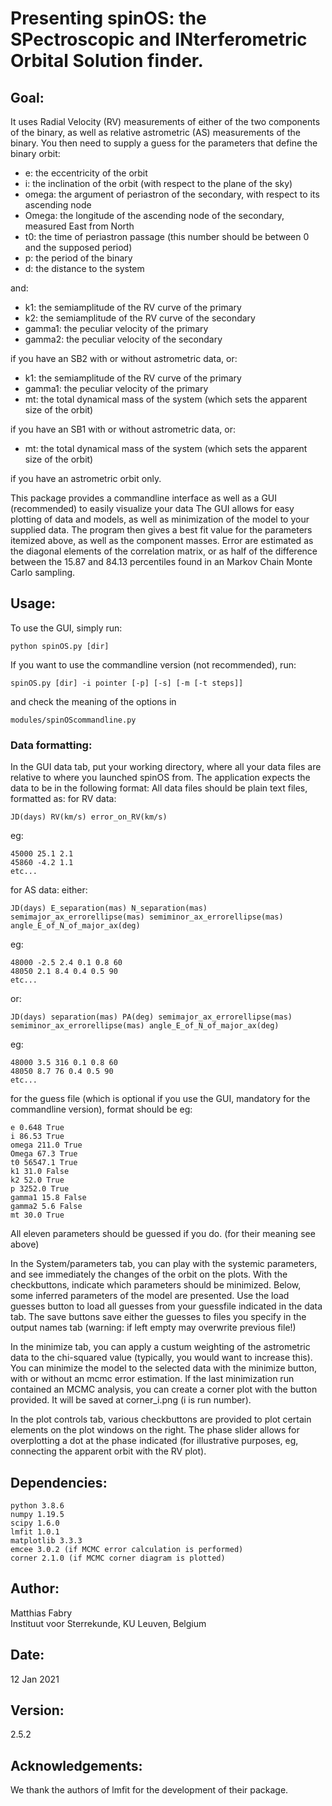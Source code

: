 # Presenting spinOS: the SPectroscopic and INterferometric Orbital Solution finder.

## Goal:

It uses Radial Velocity (RV) measurements of either of the two components of the binary, as well as relative
astrometric (AS) measurements of the binary. You then need to supply a guess for the parameters that define the binary
orbit:

- e:       the eccentricity of the orbit
- i:       the inclination of the orbit (with respect to the plane of the sky)
- omega:   the argument of periastron of the secondary, with respect to its ascending node
- Omega:   the longitude of the ascending node of the secondary, measured East from North
- t0:      the time of periastron passage (this number should be between 0 and the supposed period)
- p:       the period of the binary
- d:       the distance to the system

and:

- k1:      the semiamplitude of the RV curve of the primary
- k2:      the semiamplitude of the RV curve of the secondary
- gamma1:  the peculiar velocity of the primary
- gamma2:  the peculiar velocity of the secondary

if you have an SB2 with or without astrometric data, or:

- k1:      the semiamplitude of the RV curve of the primary
- gamma1:  the peculiar velocity of the primary
- mt:      the total dynamical mass of the system (which sets the apparent size of the orbit)

if you have an SB1 with or without astrometric data, or:

- mt:      the total dynamical mass of the system (which sets the apparent size of the orbit)

if you have an astrometric orbit only.

This package provides a commandline interface as well as a GUI (recommended) to easily visualize your data The GUI
allows for easy plotting of data and models, as well as minimization of the model to your supplied data. The program
then gives a best fit value for the parameters itemized above, as well as the component masses. Error are estimated as
the diagonal elements of the correlation matrix, or as half of the difference between the 15.87 and 84.13 percentiles
found in an Markov Chain Monte Carlo sampling.

## Usage:

To use the GUI, simply run:

    python spinOS.py [dir]

If you want to use the commandline version (not recommended), run:

    spinOS.py [dir] -i pointer [-p] [-s] [-m [-t steps]]

and check the meaning of the options in

    modules/spinOScommandline.py

### Data formatting:

In the GUI data tab, put your working directory, where all your data files are relative to where you launched spinOS
from. The application expects the data to be in the following format: All data files should be plain text files,
formatted as:
for RV data:

    JD(days) RV(km/s) error_on_RV(km/s)

eg:

    45000 25.1 2.1
    45860 -4.2 1.1
    etc...

for AS data:
either:

    JD(days) E_separation(mas) N_separation(mas) semimajor_ax_errorellipse(mas) semiminor_ax_errorellipse(mas) angle_E_of_N_of_major_ax(deg)

eg:

    48000 -2.5 2.4 0.1 0.8 60
    48050 2.1 8.4 0.4 0.5 90
    etc...

or:

    JD(days) separation(mas) PA(deg) semimajor_ax_errorellipse(mas) semiminor_ax_errorellipse(mas) angle_E_of_N_of_major_ax(deg)

eg:

    48000 3.5 316 0.1 0.8 60
    48050 8.7 76 0.4 0.5 90
    etc...

for the guess file (which is optional if you use the GUI, mandatory for the commandline version), format should be eg:

    e 0.648 True
    i 86.53 True
    omega 211.0 True
    Omega 67.3 True
    t0 56547.1 True
    k1 31.0 False
    k2 52.0 True
    p 3252.0 True
    gamma1 15.8 False
    gamma2 5.6 False
    mt 30.0 True

All eleven parameters should be guessed if you do. (for their meaning see above)

In the System/parameters tab, you can play with the systemic parameters, and see immediately the changes of the orbit on
the plots. With the checkbuttons, indicate which parameters should be minimized. Below, some inferred parameters of the
model are presented. Use the load guesses button to load all guesses from your guessfile indicated in the data tab. The
save buttons save either the guesses to files you specify in the output names tab (warning: if left empty may overwrite
previous file!)

In the minimize tab, you can apply a custum weighting of the astrometric data to the chi-squared value (typically, you
would want to increase this). You can minimize the model to the selected data with the minimize button, with or without
an mcmc error estimation. If the last minimization run contained an MCMC analysis, you can create a corner plot with the
button provided. It will be saved at corner_i.png (i is run number).

In the plot controls tab, various checkbuttons are provided to plot certain elements on the plot windows on the right.
The phase slider allows for overplotting a dot at the phase indicated (for illustrative purposes, eg, connecting the
apparent orbit with the RV plot).

## Dependencies:
    python 3.8.6
    numpy 1.19.5
    scipy 1.6.0
    lmfit 1.0.1
    matplotlib 3.3.3
    emcee 3.0.2 (if MCMC error calculation is performed)
    corner 2.1.0 (if MCMC corner diagram is plotted)

## Author:
Matthias Fabry  
Instituut voor Sterrekunde, KU Leuven, Belgium

## Date:
12 Jan 2021

## Version:
2.5.2

## Acknowledgements:
We thank the authors of lmfit for the development of their package.